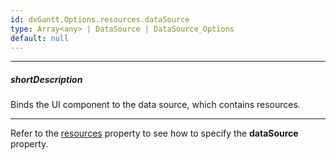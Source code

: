 ```yaml
---
id: dxGantt.Options.resources.dataSource
type: Array<any> | DataSource | DataSource_Options
default: null
---
```

---
##### shortDescription
Binds the UI component to the data source, which contains resources.

---

Refer to the [resources](/api-reference/10%20UI%20Widgets/dxGantt/1%20Configuration/resources '/Documentation/ApiReference/UI_Components/dxGantt/Configuration/resources/') property to see how to specify the **dataSource** property.